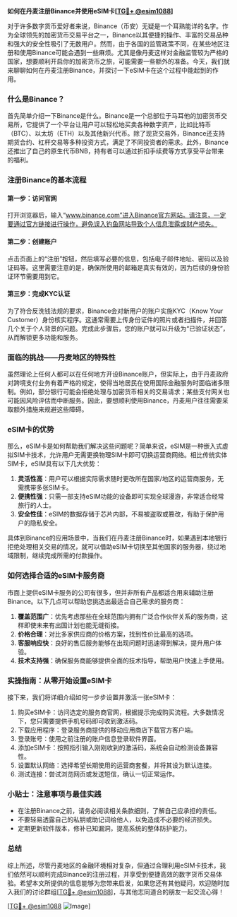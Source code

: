 **如何在丹麦注册Binance并使用eSIM卡[[TG💪+ @esim1088](https://t.me/s/esim1088)]**

对于许多数字货币爱好者来说，Binance（币安）无疑是一个耳熟能详的名字。作为全球领先的加密货币交易平台之一，Binance以其便捷的操作、丰富的交易品种和强大的安全性吸引了无数用户。然而，由于各国的监管政策不同，在某些地区注册和使用Binance可能会遇到一些麻烦。尤其是像丹麦这样对金融监管较为严格的国家，想要顺利开启你的加密货币之旅，可能需要一些额外的准备。今天，我们就来聊聊如何在丹麦注册Binance，并探讨一下eSIM卡在这个过程中能起到的作用。

### 什么是Binance？

首先简单介绍一下Binance是什么。Binance是一个总部位于马耳他的加密货币交易所，它提供了一个平台让用户可以轻松地买卖各种数字资产，比如比特币（BTC）、以太坊（ETH）以及其他新兴代币。除了现货交易外，Binance还支持期货合约、杠杆交易等多种投资方式，满足了不同投资者的需求。此外，Binance还推出了自己的原生代币BNB，持有者可以通过折扣手续费等方式享受平台带来的福利。

### 注册Binance的基本流程

#### 第一步：访问官网
打开浏览器后，输入“www.binance.com”进入Binance官方网站。请注意，一定要通过官方链接进行操作，避免误入钓鱼网站导致个人信息泄露或财产损失。

#### 第二步：创建账户
点击页面上的“注册”按钮，然后填写必要的信息，包括电子邮件地址、密码以及验证码等。这里需要注意的是，确保所使用的邮箱是真实有效的，因为后续的身份验证环节需要用到它。

#### 第三步：完成KYC认证
为了符合反洗钱法规的要求，Binance会对新用户的账户实施KYC（Know Your Customer）身份核实程序。这通常需要上传身份证件的照片或者扫描件，并回答几个关于个人背景的问题。完成此步骤后，您的账户就可以升级为“已验证状态”，从而解锁更多功能和服务。

### 面临的挑战——丹麦地区的特殊性

虽然理论上任何人都可以在任何地方开设Binance账户，但实际上，由于丹麦政府对跨境支付业务有着严格的规定，使得当地居民在使用国际金融服务时面临诸多限制。例如，部分银行可能会拒绝处理与加密货币相关的交易请求；某些支付网关也可能因风险评估而中断服务。因此，要想顺利使用Binance，丹麦用户往往需要采取额外措施来规避这些障碍。

### eSIM卡的优势

那么，eSIM卡是如何帮助我们解决这些问题呢？简单来说，eSIM是一种嵌入式虚拟SIM卡技术，允许用户无需更换物理SIM卡即可切换运营商网络。相比传统实体SIM卡，eSIM具有以下几大优势：

1. **灵活性高**：用户可以根据实际需求随时更改所在国家/地区的运营商服务，无需携带多张SIM卡。
2. **便携性强**：只需一部支持eSIM功能的设备即可实现全球漫游，非常适合经常旅行的人士。
3. **安全性佳**：eSIM的数据存储于芯片内部，不易被盗取或篡改，有助于保护用户的隐私安全。

具体到Binance的应用场景中，当我们在丹麦注册Binance时，如果遇到本地银行拒绝处理相关交易的情况，就可以借助eSIM卡切换至其他国家的服务器，绕过地域限制，继续完成所需的付款操作。

### 如何选择合适的eSIM卡服务商

市面上提供eSIM卡服务的公司有很多，但并非所有产品都适合用来辅助注册Binance。以下几点可以帮助您挑选出最适合自己需求的服务商：

1. **覆盖范围广**：优先考虑那些在全球范围内拥有广泛合作伙伴关系的服务商，这样即使未来有出国计划也能无缝衔接。
2. **价格合理**：对比多家供应商的价格方案，找到性价比最高的选项。
3. **客服响应快**：良好的售后服务能够在出现问题时迅速得到解决，提升用户体验。
4. **技术支持强**：确保服务商能够提供全面的技术指导，帮助用户快速上手使用。

### 实操指南：从零开始设置eSIM卡

接下来，我们将详细介绍如何一步步设置并激活一张eSIM卡：

1. 购买eSIM卡：访问选定的服务商官网，根据提示完成购买流程。大多数情况下，您只需要提供手机号码即可收到激活码。
2. 下载应用程序：登录服务商提供的移动应用商店下载官方客户端。
3. 登录账号：使用之前注册的账户信息登录软件界面。
4. 添加eSIM卡：按照指引输入刚刚收到的激活码，系统会自动检测设备兼容性。
5. 设置默认网络：选择希望长期使用的运营商套餐，并将其设为默认连接。
6. 测试连接：尝试浏览网页或发送短信，确认一切正常运作。

### 小贴士：注意事项与最佳实践

- 在注册Binance之前，请务必阅读相关条款细则，了解自己应承担的责任。
- 不要轻易透露自己的私钥或助记词给他人，以免造成不必要的经济损失。
- 定期更新软件版本，修补已知漏洞，提高系统的整体防护能力。

### 总结

综上所述，尽管丹麦地区的金融环境相对复杂，但通过合理利用eSIM卡技术，我们依然可以顺利完成Binance的注册过程，并享受到便捷高效的数字货币交易体验。希望本文所提供的信息能够为您带来启发，如果您还有其他疑问，欢迎随时加入我们的讨论群组[[TG💪+ @esim1088](https://t.me/s/esim1088)]，与其他志同道合的朋友一起交流心得！

[[TG💪+ @esim1088](https://t.me/s/esim1088) ![Image](https://i.postimg.cc/4NQfJmqS/Snipaste-2025-05-13-00-14-12.png)]